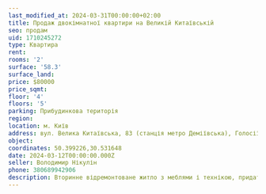 ```yaml
---
last_modified_at: 2024-03-31T00:00:00+02:00
title: Продаж двокімнатної квартири на Великій Китаївській
seo: продам
uid: 1710245272
type: Квартира
rent:
rooms: '2'
surface: '58.3'
surface_land:
price: $80000
price_sqmt:
floor: '4'
floors: '5'
parking: Прибудинкова територія
region:
location: м. Київ
address: вул. Велика Китаївська, 83 (станція метро Деміївська), Голосіївський район
object:
coordinates: 50.399226,30.531648
date: 2024-03-12T00:00:00.000Z
seller: Володимир Нікулін
phone: 380689942906
description: Вторинне відремонтоване житло з меблями і технікою, придатне і готове для проживання
---
```

